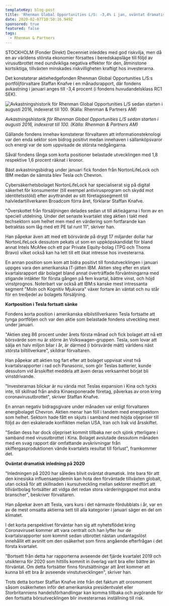 ```yaml
---
templateKey: blog-post
title: 'Rhenman Global Opportunities L/S: -3,4% i jan, oväntat dramatisk månad'
date: 2020-02-07T10:50:16.949Z
sponsored: true
featured: false
tags:
  - Rhenman & Partners
---
```

STOCKHOLM (Fonder Direkt) Decenniet inleddes med god riskvilja, men då en av världens största ekonomier försattes i beredskapsläge till följd av virusutbrottet med oundvikliga negativa effekter för den, åtminstone kortsiktiga, tillväxten minskades riskvilligheten kraftigt hos investerarna.

Det konstaterar aktiehedgefonden Rhenman Global Opportunities L/S:s portföljförvaltare Staffan Knafve i en månadsrapport, där fondens avkastning i januari anges till -3,4 procent (i fondens huvudandelsklass RC1 SEK).

![Avkastningshistorik för Rhenman Global Opportunities L/S sedan starten i augusti 2016, indexerat till 100. (Källa: Rhenman & Partners AM)](/img/glo-opp.png "Avkastningshistorik för Rhenman Global Opportunities L/S sedan starten i augusti 2016, indexerat till 100. (Källa: Rhenman & Partners AM)")

*Avkastningshistorik för Rhenman Global Opportunities L/S sedan starten i augusti 2016, indexerat till 100. (Källa: Rhenman & Partners AM)*

Gällande fondens innehav konstaterar förvaltaren att informationsteknologi var den enda sektor som bidrog positivt medan innehaven i sällanköpsvaror och energi var de som uppvisade de största nedgångarna.

Såväl fondens långa som korta positioner belastade utvecklingen med 1,8 respektive 1,6 procent räknat i kronor.

Bäst avkastningsbidrag under januari fick fonden från NortonLifeLock och IBM medan de sämsta blev Tesla och Chevron.

Cybersäkerhetsbolaget NortonLifeLock har specialiserat sig på digital säkerhet för konsumenter (till exempel antivirusprogram och skydd mot identitetsstöld) efter avyttrandet av sitt företagssegment till halvledartillverkaren Broadcom förra året, förklarar Staffan Knafve.

"Överskottet från försäljningen delades sedan ut till aktieägarna i form av en speciell utdelning. Under det senaste kvartalet steg aktien i takt med techsektorn som helhet men med en värdering som fortfarande kan betraktas som låg med ett PE tal runt 11", skriver han.

Han påpekar även att med ett börsvärde på drygt 17 miljarder dollar har NortonLifeLock dessutom pekats ut som en uppköpskandidat för bland annat Intels McAfee och ett par Private Equity-bolag (TPG och Thoma Bravo) vilket också kan ha lett till ett ökat intresse hos investerarna.

En annan position som kom att bidra positivt till fondutvecklingen i januari uppges vara den amerikanska IT-jätten IBM. Aktien steg efter en stark kvartalsrapport där bolaget bland annat överträffade förväntningarna med stigande intäkter för första gången på fem kvartal, bättre vinst, och höjd vinstprognos. Noterbart var också att IBM:s kanske mest intressanta segment "Moln och Kognitiv Mjukvara" växer fortare än väntat och nu står för en tredjedel av bolagets försäljning.

**Kortposition i Tesla fortsatt sänke**

Fondens korta position i amerikanska elbilstillverkaren Tesla fortsatte att tynga portföljen och var den aktie som belastade fondens utveckling mest under januari.

"Aktien steg 86 procent under årets första månad och fick bolaget att nå ett börsvärde som nu är större än Volkswagen-gruppen. Tesla, som lovar att sälja en halv miljon bilar i år, är därmed (i börsvärde mätt) världens näst största biltillverkare", skildrar förvaltaren.

Han påpekar att aktien tog fart efter att bolaget uppvisat vinst två kvartalsrapporter i rad och Panasonic, som gör Teslas batterier, kunde dessutom vid årsskiftet meddela att även deras verksamhet börjat bli vinstdrivande.

"Investerarnas blickar är nu vända mot Teslas expansion i Kina och tycks inte, till skillnad från andra Kinaexponerade företag, påverkas av oron kring coronavirusutbrottet", skriver Staffan Knafve.

En annan negativ bidragsgivare under månaden var enligt förvaltaren energibolaget Chevron. Aktien menar han föll i tandem med energisektorn som helhet. Sektorn hade fått en skjuts i samband med höjda oljepriser till följd av den eskalerade konflikten mellan USA, Iran och Irak vid årsskiftet.

"Sedan dess har dock oljepriset kommit tillbaka ner och sjönk ytterligare i samband med virusutbrottet i Kina. Bolaget avslutade dessutom månaden med en svag rapport där omfattande avskrivningar från skiffergasproduktionen vände kvartalets resultat till förlust", framkommer det.

**Oväntat dramatisk inledning på 2020**

"Inledningen på 2020 har således blivit oväntat dramatisk. Inte bara för att den kinesiska influensaepidemin kan hota den förväntade tillväxten globalt, utan också för att skillnaden i kursutveckling mellan sektorer medfört att tillväxtbolag fortsätter att vidga det redan stora värderingsgapet mot andra branscher", beskriver förvaltaren.

Han påpekar även att Tesla, vars kurs i det närmaste fördubblats i år, var en av de mest omsatta aktierna sett till alla kategorier i januari säger en del om klimatet.

I det korta perspektivet förväntar han sig att nyhetsflödet kring Coronaviruset kommer att vara centralt och han lyfter hur de kvartalsrapporter som kommit sedan utbrottet nästan undantagslöst innehållit ett avsnitt om den osäkerhet som finns angående efterfrågan i det första kvartalet.

"Bortsett från detta har rapporterna avseende det fjärde kvartalet 2019 och utsikterna för 2020 som hittills kommit in överlag varit bra eller bättre än förväntat. Om detta fortsätter finns förutsättningar att året kommer att kunna bli ett bra år avseende vinstutvecklingen", skriver han.

Trots detta bortser Staffan Knafve inte från det faktum att orosmoment såsom osäkerheten inför det amerikanska presidentvalet eller Storbritanniens handelsförhandlingar kan komma tillbaka och avgörande för den fortsatta börsutvecklingen blir investerarnas inställning till risk.
